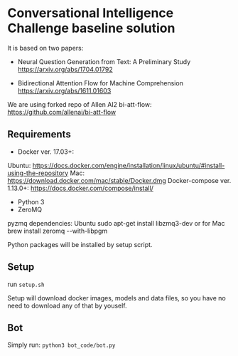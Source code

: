 # Conversational Intelligence Challenge baseline solution

It is based on two papers: 
* Neural Question Generation from Text: A Preliminary Study
https://arxiv.org/abs/1704.01792

* Bidirectional Attention Flow for Machine Comprehension
https://arxiv.org/abs/1611.01603

We are using forked repo of Allen AI2 bi-att-flow: https://github.com/allenai/bi-att-flow

## Requirements
* Docker ver. 17.03+:

Ubuntu: https://docs.docker.com/engine/installation/linux/ubuntu/#install-using-the-repository
Mac: https://download.docker.com/mac/stable/Docker.dmg
Docker-compose ver. 1.13.0+: https://docs.docker.com/compose/install/

* Python 3
* ZeroMQ

pyzmq dependencies: Ubuntu sudo apt-get install libzmq3-dev or for Mac brew install zeromq --with-libpgm

Python packages will be installed by setup script.

## Setup
run ```setup.sh```

Setup will download docker images, models and data files, so you have no need to download any of that by youself.

## Bot
Simply run:
```python3 bot_code/bot.py```

